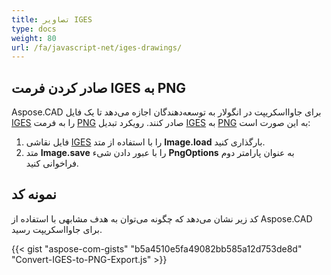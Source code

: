```yaml
---
title: تصاویر IGES
type: docs
weight: 80
url: /fa/javascript-net/iges-drawings/
---
```


## **صادر کردن فرمت IGES به PNG**

Aspose.CAD برای جاوااسکریپت در انگولار به توسعه‌دهندگان اجازه می‌دهد تا یک فایل [IGES](https://docs.fileformat.com/cad/iges/) را به فرمت [PNG](https://docs.fileformat.com/image/png/) صادر کنند.
رویکرد تبدیل [IGES](https://docs.fileformat.com/cad/iges/) به [PNG](https://docs.fileformat.com/image/png/) به این صورت است:

1. فایل نقاشی [IGES](https://docs.fileformat.com/cad/iges/) را با استفاده از متد **Image.load** بارگذاری کنید.
1. متد **Image.save** را با عبور دادن شیء **PngOptions** به عنوان پارامتر دوم فراخوانی کنید.

## نمونه کد

کد زیر نشان می‌دهد که چگونه می‌توان به هدف مشابهی با استفاده از Aspose.CAD برای جاوااسکریپت رسید.

{{< gist "aspose-com-gists" "b5a4510e5fa49082bb585a12d753de8d" "Convert-IGES-to-PNG-Export.js" >}}
